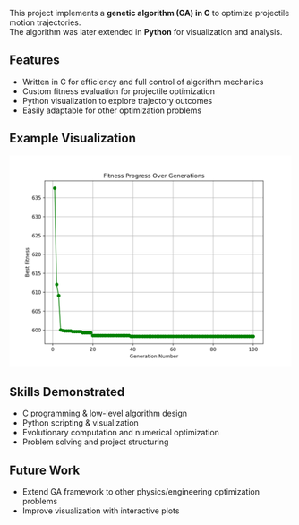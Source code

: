 
This project implements a **genetic algorithm (GA) in C** to optimize projectile motion trajectories.  
The algorithm was later extended in **Python** for visualization and analysis.

## Features
- Written in C for efficiency and full control of algorithm mechanics
- Custom fitness evaluation for projectile optimization
- Python visualization to explore trajectory outcomes
- Easily adaptable for other optimization problems

## Example Visualization
![Trajectory Example](fitness_progress.png)

## Skills Demonstrated
- C programming & low-level algorithm design
- Python scripting & visualization
- Evolutionary computation and numerical optimization
- Problem solving and project structuring

## Future Work
- Extend GA framework to other physics/engineering optimization problems
- Improve visualization with interactive plots
